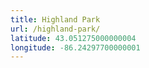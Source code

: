 ```yaml
---
title: Highland Park
url: /highland-park/
latitude: 43.051275000000004
longitude: -86.24297700000001
---
```


